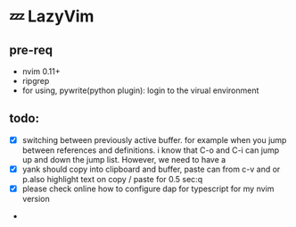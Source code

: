# 💤 LazyVim

## pre-req

- nvim 0.11+
- ripgrep
- for using, pywrite(python plugin): login to the virual environment


## todo:
- [x] switching between previously active buffer. for example when you jump between references and definitions. i know that C-o and C-i can jump up and down the jump list. However, we need to have a 
- [x] yank should copy into clipboard and buffer, paste can from c-v and or p.also highlight text on copy / paste for 0.5 sec:q
- [x] please check online how to configure dap for typescript for my nvim version
- 
